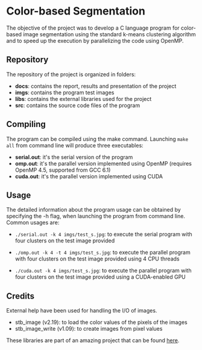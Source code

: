 # Color-based Segmentation
The objective of the project was to develop a C language program for color-based
image segmentation using the standard k-means clustering algorithm and to speed
up the execution by parallelizing the code using OpenMP.

## Repository
The repository of the project is organized in folders:
* **docs**: contains the report, results and presentation of the project
* **imgs**: contains the program test images
* **libs**: contains the external libraries used for the project
* **src**: contains the source code files of the program

## Compiling
The program can be compiled using the make command. Launching ```make all``` from 
command line will produce three executables:
* **serial.out**: it's the serial version of the program
* **omp.out**: it's the parallel version implemented using OpenMP (requires 
OpenMP 4.5, supported from GCC 6.1)
* **cuda.out**: it's the parallel version implemented using CUDA

## Usage
The detailed information about the program usage can be obtained by specifying
the -h flag, when launching the program from command line. Common usages are:

* ```./serial.out -k 4 imgs/test_s.jpg```: to execute the serial program with 
four clusters on the test image provided
 
* ```./omp.out -k 4 -t 4 imgs/test_s.jpg```: to execute the parallel program with 
four clusters on the test image provided using 4 CPU threads

* ```./cuda.out -k 4 imgs/test_s.jpg```: to execute the parallel program with 
four clusters on the test image provided using a CUDA-enabled GPU

## Credits
External help have been used for handling the I/O of images.

* stb_image (v2.19): to load the color values of the pixels of the images
* stb_image_write (v1.09): to create images from pixel values

These libraries are part of an amazing project that can be found
[here](https://github.com/nothings/stb).
